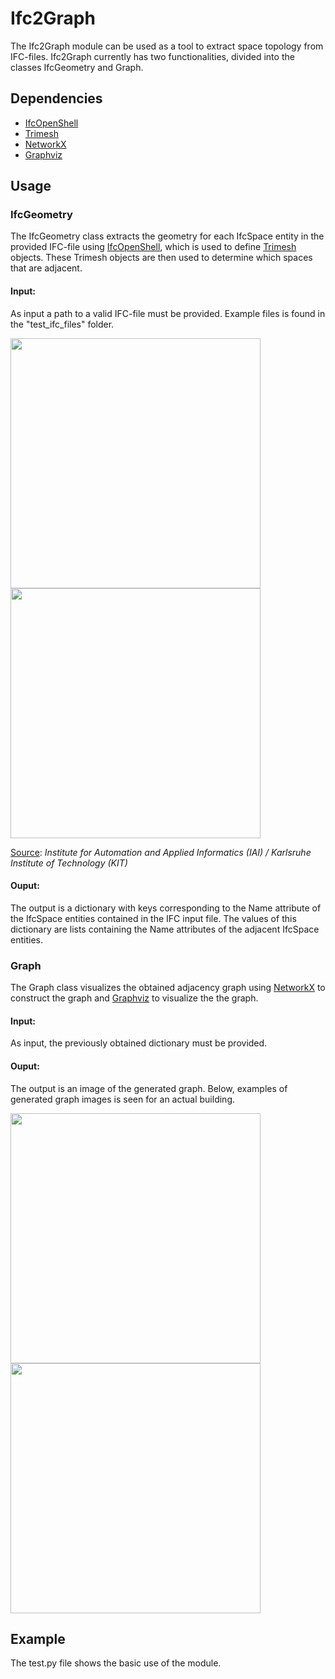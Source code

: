 # Ifc2Graph

The Ifc2Graph module can be used as a tool to extract space topology from IFC-files. 
Ifc2Graph currently has two functionalities, divided into the classes IfcGeometry and Graph.

## Dependencies

- [IfcOpenShell](http://ifcopenshell.org/python)
- [Trimesh](https://trimsh.org) 
- [NetworkX](https://networkx.org)
- [Graphviz](https://graphviz.org)


## Usage 


### IfcGeometry
The IfcGeometry class extracts the geometry for each IfcSpace entity in the provided IFC-file using [IfcOpenShell](http://ifcopenshell.org/python), which is used to define [Trimesh](https://trimsh.org) objects. These Trimesh objects are then used to determine which spaces that are adjacent. 

#### Input:
As input a path to a valid IFC-file must be provided. Example files is found in the "test_ifc_files" folder.

<p float="left">
    <img src="https://user-images.githubusercontent.com/74002963/174432556-3e2abdf3-794f-4a54-a24c-0efa45717420.png" width="400">
    <img src="https://user-images.githubusercontent.com/74002963/174432617-f8bc0f66-387d-45f2-9285-7edd3a0620fc.png" width="400">
</p>

[Source](https://www.ifcwiki.org/index.php?title=KIT_IFC_Examples): 
*Institute for Automation and Applied Informatics (IAI) / Karlsruhe Institute of Technology (KIT)*

#### Ouput:
The output is a dictionary with keys corresponding to the Name attribute of the IfcSpace entities contained in the IFC input file.
The values of this dictionary are lists containing the Name attributes of the adjacent IfcSpace entities.


### Graph
The Graph class visualizes the obtained adjacency graph using [NetworkX](https://networkx.org) to construct the graph and [Graphviz](https://graphviz.org) to visualize the the graph.

#### Input:
As input, the previously obtained dictionary must be provided. 

#### Ouput:
The output is an image of the generated graph.
Below, examples of generated graph images is seen for an actual building. 

<p float="left">
    <img src="https://user-images.githubusercontent.com/74002963/174341376-44a9bcea-aec3-4a21-b186-1f16fc31a294.png" width="400">
    <img src="https://user-images.githubusercontent.com/74002963/174342723-81112bf1-4928-452a-b142-6d8372bd83e8.png" width="400">
</p>



## Example
The test.py file shows the basic use of the module.








